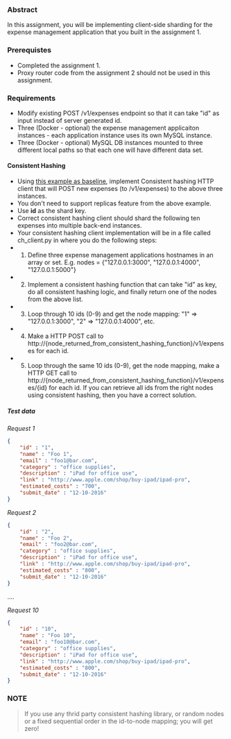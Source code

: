### Abstract

In this assignment, you will be implementing client-side sharding for the expense management application that you built in the assignment 1.

### Prerequistes

* Completed the assignment 1. 
* Proxy router code from the assignment 2 should not be used in this assignment.

### Requirements

* Modify existing POST /v1/expenses endpoint so that it can take "id" as input instead of server generated id.
* Three (Docker - optional) the expense management applicaiton instances - each application instance uses its own MySQL instance.
* Three (Docker - optional) MySQL DB instances mounted to three different local paths so that each one will have different data set.

#### Consistent Hashing

* Using [this example as baseline](http://techspot.zzzeek.org/2012/07/07/the-absolutely-simplest-consistent-hashing-example/), implement Consistent hashing HTTP client that will POST new expenses (to /v1/expenses) to the above three instances. 
* You don't need to support replicas feature from the above example.
* Use __id__ as the shard key.
* Correct consistent hashing client should shard the following ten expenses into multiple back-end instances.
* Your consistent hashing client implementation will be in a file called ch_client.py in where you do the following steps:
* 1. Define three expense management applications hostnames in an array or set. E.g. nodes = {"127.0.0.1:3000", "127.0.0.1:4000", "127.0.0.1:5000"}
* 2. Implement a consistent hashing function that can take "id" as key, do all consistent hashing logic, and finally return one of the nodes from the above list.
* 3. Loop through 10 ids (0-9) and get the node mapping: "1" => "127.0.0.1:3000", "2" => "127.0.0.1:4000", etc.
* 4. Make a HTTP POST call to http://{node_returned_from_consistent_hashing_function}/v1/expenses for each id.
* 5. Loop through the same 10 ids (0-9), get the node mapping, make a HTTP GET call to  http://{node_returned_from_consistent_hashing_function}/v1/expenses/{id} for each id. If you can retrieve all ids from the right nodes using consistent hashing, then you have a correct solution.


##### Test data

_Request 1_

```json
{
    "id" : "1",
    "name" : "Foo 1",
    "email" : "foo1@bar.com",
    "category" : "office supplies",
    "description" : "iPad for office use",
    "link" : "http://www.apple.com/shop/buy-ipad/ipad-pro",
    "estimated_costs" : "700",
    "submit_date" : "12-10-2016"
}
```

_Request 2_

```json
{
    "id" : "2",
    "name" : "Foo 2",
    "email" : "foo2@bar.com",
    "category" : "office supplies",
    "description" : "iPad for office use",
    "link" : "http://www.apple.com/shop/buy-ipad/ipad-pro",
    "estimated_costs" : "800",
    "submit_date" : "12-10-2016"
}
```

....

_Request 10_

```json
{
    "id" : "10",
    "name" : "Foo 10",
    "email" : "foo10@bar.com",
    "category" : "office supplies",
    "description" : "iPad for office use",
    "link" : "http://www.apple.com/shop/buy-ipad/ipad-pro",
    "estimated_costs" : "800",
    "submit_date" : "12-10-2016"
}
```

### NOTE 

> If you use any thrid party consistent hashing library, or random nodes or a fixed sequential order in the id-to-node mapping; you will get zero! 


